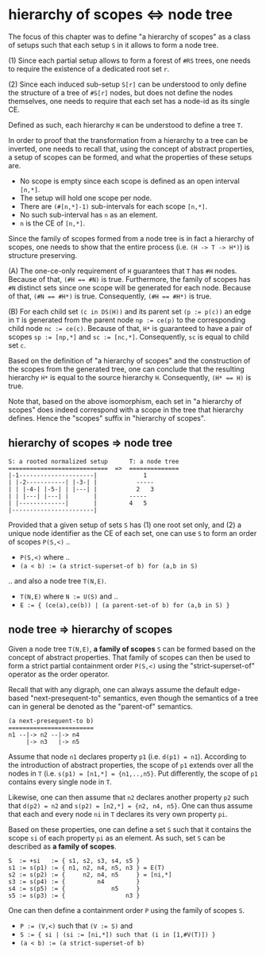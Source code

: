
<!-- ======================================================================= -->
# hierarchy of scopes <=> node tree

The focus of this chapter was to define "a hierarchy of scopes" as a class of
setups such that each setup `S` in it allows to form a node tree.

(1) Since each partial setup allows to form a forest of `#RS` trees, one needs
to require the existence of a dedicated root set `r`.

(2) Since each induced sub-setup `S[r]` can be understood to only define the
structure of a tree of `#S[r]` nodes, but does not define the nodes themselves,
one needs to require that each set has a node-id as its single CE.

Defined as such, each hierarchy `H` can be understood to define a tree `T`.

In order to proof that the transformation from a hierarchy to a tree can be
inverted, one needs to recall that, using the concept of abstract properties,
a setup of scopes can be formed, and what the properties of these setups are.

* No scope is empty since each scope is defined as an open interval `[n,*]`.
* The setup will hold one scope per node.
* There are `(#[n,*]-1)` sub-intervals for each scope `[n,*]`.
* No such sub-interval has `n` as an element.
* `n` is the CE of `[n,*]`.

Since the family of scopes formed from a node tree is in fact a hierarchy of
scopes, one needs to show that the entire process (i.e. `(H -> T -> H*)`) is
structure preserving.

(A) The one-ce-only requirement of `H` guarantees that `T` has `#H` nodes.
Because of that, `(#H == #N)` is true. Furthermore, the family of scopes has
`#N` distinct sets since one scope will be generated for each node. Because
of that, `(#N == #H*)` is true. Consequently, `(#H == #H*)` is true.

(B) For each child set `(c in DS(H))` and its parent set `(p := p(c))` an edge
in `T` is generated from the parent node `np := ce(p)` to the corresponding
child node `nc := ce(c)`. Because of that, `H*` is guaranteed to have a pair
of scopes `sp := [np,*]` and `sc := [nc,*]`. Consequently, `sc` is equal to
child set `c`.

Based on the definition of "a hierarchy of scopes" and the construction of the
scopes from the generated tree, one can conclude that the resulting hierarchy
`H*` is equal to the source hierarchy `H`. Consequently, `(H* == H)` is true.

Note that, based on the above isomorphism, each set in "a hierarchy of scopes"
does indeed correspond with a scope in the tree that hierarchy defines. Hence
the "scopes" suffix in "hierarchy of scopes".

<!-- ======================================================================= -->
## hierarchy of scopes => node tree

```
S: a rooted normalized setup      T: a node tree
============================  =>  ==============
|-1---------------------|             1
| |-2-----------| |-3-| |           -----
| | |-4-| |-5-| | |---| |           2   3
| | |---| |---| |       |         -----
| |-------------|       |         4   5
|-----------------------|
```

Provided that a given setup of sets `S` has (1) one root set only, and (2)
a unique node identifier as the CE of each set, one can use `S` to form an
order of scopes `P(S,<)` ..

* `P(S,<)` where ..
* `(a < b) := (a strict-superset-of b) for (a,b in S)`

.. and also a node tree `T(N,E)`.

* `T(N,E)` where `N := U(S)` and ..
* `E := { (ce(a),ce(b)) | (a parent-set-of b) for (a,b in S) }`

<!-- ======================================================================= -->
## node tree => hierarchy of scopes

Given a node tree `T(N,E)`, **a family of scopes** `S` can be formed based on
the concept of abstract properties. That family of scopes can then be used to
form a strict partial containment order `P(S,<)` using the "strict-superset-of"
operator as the order operator.

Recall that with any digraph, one can always assume the default edge-based
"next-presequent-to" semantics, even though the semantics of a tree can in
general be denoted as the "parent-of" semantics.

```
(a next-presequent-to b)
========================
n1 --|-> n2 --|-> n4
     |-> n3   |-> n5
```

Assume that node `n1` declares property `p1` (i.e. `d(p1) = n1`). According
to the introduction of abstract properties, the scope of `p1` extends over
all the nodes in `T` (i.e. `s(p1) = [n1,*] = {n1,..,n5}`. Put differently,
the scope of `p1` contains every single node in `T`.

Likewise, one can then assume that `n2` declares another property `p2` such
that `d(p2) = n2` and `s(p2) = [n2,*] = {n2, n4, n5}`. One can thus assume
that each and every node `ni` in `T` declares its very own property `pi`.

Based on these properties, one can define a set `S` such that it contains
the scope `si` of each property `pi` as an element. As such, set `S` can be
described as **a family of scopes**.

```
S  := +si   := { s1, s2, s3, s4, s5 }
s1 := s(p1) := { n1, n2, n4, n5, n3 } = E(T)
s2 := s(p2) := {     n2, n4, n5     } = [ni,*]
s3 := s(p4) := {         n4         }
s4 := s(p5) := {             n5     }
s5 := s(p3) := {                 n3 }
```

One can then define a containment order `P` using the family of scopes `S`.

* `P := (V,<)` such that `(V := S)` and
* `S := { si | (si := [ni,*]) such that (i in [1,#V(T)]) }`
* `(a < b) := (a strict-superset-of b)`

